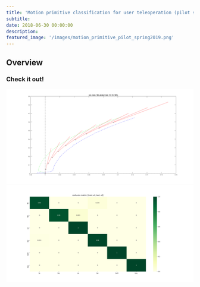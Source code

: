 ```yaml
---
title: 'Motion primitive classification for user teleoperation (pilot study)'
subtitle:
date: 2018-06-30 00:00:00
description:
featured_image: '/images/motion_primitive_pilot_spring2019.png'
---
```


## Overview

### Check it out!


<img src="../images/fwr_bounding.png">

<img src="../images/groundtruth_rowwise_e75_all_all_THISONE.png">
